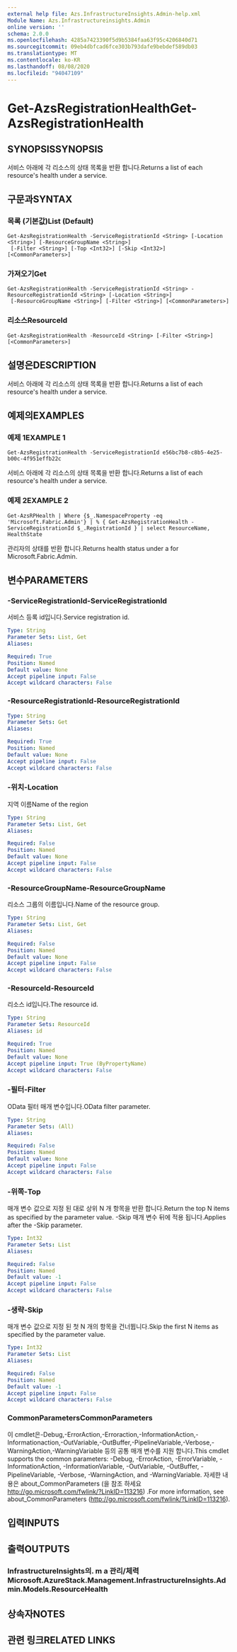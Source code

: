 ```yaml
---
external help file: Azs.InfrastructureInsights.Admin-help.xml
Module Name: Azs.Infrastructureinsights.Admin
online version: ''
schema: 2.0.0
ms.openlocfilehash: 4285a7423390f5d9b5384faa63f95c4206840d71
ms.sourcegitcommit: 09eb4dbfcad6fce303b793dafe9bebdef589db03
ms.translationtype: MT
ms.contentlocale: ko-KR
ms.lasthandoff: 08/08/2020
ms.locfileid: "94047109"
---
```

# <span data-ttu-id="d0246-101">Get-AzsRegistrationHealth</span><span class="sxs-lookup"><span data-stu-id="d0246-101">Get-AzsRegistrationHealth</span></span>

## <span data-ttu-id="d0246-102">SYNOPSIS</span><span class="sxs-lookup"><span data-stu-id="d0246-102">SYNOPSIS</span></span>
<span data-ttu-id="d0246-103">서비스 아래에 각 리소스의 상태 목록을 반환 합니다.</span><span class="sxs-lookup"><span data-stu-id="d0246-103">Returns a list of each resource's health under a service.</span></span>

## <span data-ttu-id="d0246-104">구문과</span><span class="sxs-lookup"><span data-stu-id="d0246-104">SYNTAX</span></span>

### <span data-ttu-id="d0246-105">목록 (기본값)</span><span class="sxs-lookup"><span data-stu-id="d0246-105">List (Default)</span></span>
```
Get-AzsRegistrationHealth -ServiceRegistrationId <String> [-Location <String>] [-ResourceGroupName <String>]
 [-Filter <String>] [-Top <Int32>] [-Skip <Int32>] [<CommonParameters>]
```

### <span data-ttu-id="d0246-106">가져오기</span><span class="sxs-lookup"><span data-stu-id="d0246-106">Get</span></span>
```
Get-AzsRegistrationHealth -ServiceRegistrationId <String> -ResourceRegistrationId <String> [-Location <String>]
 [-ResourceGroupName <String>] [-Filter <String>] [<CommonParameters>]
```

### <span data-ttu-id="d0246-107">리소스</span><span class="sxs-lookup"><span data-stu-id="d0246-107">ResourceId</span></span>
```
Get-AzsRegistrationHealth -ResourceId <String> [-Filter <String>] [<CommonParameters>]
```

## <span data-ttu-id="d0246-108">설명은</span><span class="sxs-lookup"><span data-stu-id="d0246-108">DESCRIPTION</span></span>
<span data-ttu-id="d0246-109">서비스 아래에 각 리소스의 상태 목록을 반환 합니다.</span><span class="sxs-lookup"><span data-stu-id="d0246-109">Returns a list of each resource's health under a service.</span></span>

## <span data-ttu-id="d0246-110">예제의</span><span class="sxs-lookup"><span data-stu-id="d0246-110">EXAMPLES</span></span>

### <span data-ttu-id="d0246-111">예제 1</span><span class="sxs-lookup"><span data-stu-id="d0246-111">EXAMPLE 1</span></span>
```
Get-AzsRegistrationHealth -ServiceRegistrationId e56bc7b8-c8b5-4e25-b00c-4f951effb22c
```

<span data-ttu-id="d0246-112">서비스 아래에 각 리소스의 상태 목록을 반환 합니다.</span><span class="sxs-lookup"><span data-stu-id="d0246-112">Returns a list of each resource's health under a service.</span></span>

### <span data-ttu-id="d0246-113">예제 2</span><span class="sxs-lookup"><span data-stu-id="d0246-113">EXAMPLE 2</span></span>
```
Get-AzsRPHealth | Where {$_.NamespaceProperty -eq 'Microsoft.Fabric.Admin'} | % { Get-AzsRegistrationHealth -ServiceRegistrationId $_.RegistrationId } | select ResourceName, HealthState
```

<span data-ttu-id="d0246-114">관리자의 상태를 반환 합니다.</span><span class="sxs-lookup"><span data-stu-id="d0246-114">Returns health status under a for Microsoft.Fabric.Admin.</span></span>

## <span data-ttu-id="d0246-115">변수</span><span class="sxs-lookup"><span data-stu-id="d0246-115">PARAMETERS</span></span>

### <span data-ttu-id="d0246-116">-ServiceRegistrationId</span><span class="sxs-lookup"><span data-stu-id="d0246-116">-ServiceRegistrationId</span></span>
<span data-ttu-id="d0246-117">서비스 등록 id입니다.</span><span class="sxs-lookup"><span data-stu-id="d0246-117">Service registration id.</span></span>

```yaml
Type: String
Parameter Sets: List, Get
Aliases:

Required: True
Position: Named
Default value: None
Accept pipeline input: False
Accept wildcard characters: False
```

### <span data-ttu-id="d0246-118">-ResourceRegistrationId</span><span class="sxs-lookup"><span data-stu-id="d0246-118">-ResourceRegistrationId</span></span>


```yaml
Type: String
Parameter Sets: Get
Aliases:

Required: True
Position: Named
Default value: None
Accept pipeline input: False
Accept wildcard characters: False
```

### <span data-ttu-id="d0246-119">-위치</span><span class="sxs-lookup"><span data-stu-id="d0246-119">-Location</span></span>
<span data-ttu-id="d0246-120">지역 이름</span><span class="sxs-lookup"><span data-stu-id="d0246-120">Name of the region</span></span>

```yaml
Type: String
Parameter Sets: List, Get
Aliases:

Required: False
Position: Named
Default value: None
Accept pipeline input: False
Accept wildcard characters: False
```

### <span data-ttu-id="d0246-121">-ResourceGroupName</span><span class="sxs-lookup"><span data-stu-id="d0246-121">-ResourceGroupName</span></span>
<span data-ttu-id="d0246-122">리소스 그룹의 이름입니다.</span><span class="sxs-lookup"><span data-stu-id="d0246-122">Name of the resource group.</span></span>

```yaml
Type: String
Parameter Sets: List, Get
Aliases:

Required: False
Position: Named
Default value: None
Accept pipeline input: False
Accept wildcard characters: False
```

### <span data-ttu-id="d0246-123">-ResourceId</span><span class="sxs-lookup"><span data-stu-id="d0246-123">-ResourceId</span></span>
<span data-ttu-id="d0246-124">리소스 id입니다.</span><span class="sxs-lookup"><span data-stu-id="d0246-124">The resource id.</span></span>

```yaml
Type: String
Parameter Sets: ResourceId
Aliases: id

Required: True
Position: Named
Default value: None
Accept pipeline input: True (ByPropertyName)
Accept wildcard characters: False
```

### <span data-ttu-id="d0246-125">-필터</span><span class="sxs-lookup"><span data-stu-id="d0246-125">-Filter</span></span>
<span data-ttu-id="d0246-126">OData 필터 매개 변수입니다.</span><span class="sxs-lookup"><span data-stu-id="d0246-126">OData filter parameter.</span></span>

```yaml
Type: String
Parameter Sets: (All)
Aliases:

Required: False
Position: Named
Default value: None
Accept pipeline input: False
Accept wildcard characters: False
```

### <span data-ttu-id="d0246-127">-위쪽</span><span class="sxs-lookup"><span data-stu-id="d0246-127">-Top</span></span>
<span data-ttu-id="d0246-128">매개 변수 값으로 지정 된 대로 상위 N 개 항목을 반환 합니다.</span><span class="sxs-lookup"><span data-stu-id="d0246-128">Return the top N items as specified by the parameter value.</span></span>
<span data-ttu-id="d0246-129">-Skip 매개 변수 뒤에 적용 됩니다.</span><span class="sxs-lookup"><span data-stu-id="d0246-129">Applies after the -Skip parameter.</span></span>

```yaml
Type: Int32
Parameter Sets: List
Aliases:

Required: False
Position: Named
Default value: -1
Accept pipeline input: False
Accept wildcard characters: False
```

### <span data-ttu-id="d0246-130">-생략</span><span class="sxs-lookup"><span data-stu-id="d0246-130">-Skip</span></span>
<span data-ttu-id="d0246-131">매개 변수 값으로 지정 된 첫 N 개의 항목을 건너뜁니다.</span><span class="sxs-lookup"><span data-stu-id="d0246-131">Skip the first N items as specified by the parameter value.</span></span>

```yaml
Type: Int32
Parameter Sets: List
Aliases:

Required: False
Position: Named
Default value: -1
Accept pipeline input: False
Accept wildcard characters: False
```

### <span data-ttu-id="d0246-132">CommonParameters</span><span class="sxs-lookup"><span data-stu-id="d0246-132">CommonParameters</span></span>
<span data-ttu-id="d0246-133">이 cmdlet은-Debug,-ErrorAction,-Erroraction,-InformationAction,-Informationaction,-OutVariable,-OutBuffer,-PipelineVariable,-Verbose,-WarningAction,-WarningVariable 등의 공통 매개 변수를 지원 합니다.</span><span class="sxs-lookup"><span data-stu-id="d0246-133">This cmdlet supports the common parameters: -Debug, -ErrorAction, -ErrorVariable, -InformationAction, -InformationVariable, -OutVariable, -OutBuffer, -PipelineVariable, -Verbose, -WarningAction, and -WarningVariable.</span></span> <span data-ttu-id="d0246-134">자세한 내용은 about_CommonParameters (을 참조 하세요 http://go.microsoft.com/fwlink/?LinkID=113216) .</span><span class="sxs-lookup"><span data-stu-id="d0246-134">For more information, see about_CommonParameters (http://go.microsoft.com/fwlink/?LinkID=113216).</span></span>

## <span data-ttu-id="d0246-135">입력</span><span class="sxs-lookup"><span data-stu-id="d0246-135">INPUTS</span></span>

## <span data-ttu-id="d0246-136">출력</span><span class="sxs-lookup"><span data-stu-id="d0246-136">OUTPUTS</span></span>

### <span data-ttu-id="d0246-137">InfrastructureInsights의. m a 관리/체력</span><span class="sxs-lookup"><span data-stu-id="d0246-137">Microsoft.AzureStack.Management.InfrastructureInsights.Admin.Models.ResourceHealth</span></span>

## <span data-ttu-id="d0246-138">상속자</span><span class="sxs-lookup"><span data-stu-id="d0246-138">NOTES</span></span>

## <span data-ttu-id="d0246-139">관련 링크</span><span class="sxs-lookup"><span data-stu-id="d0246-139">RELATED LINKS</span></span>
